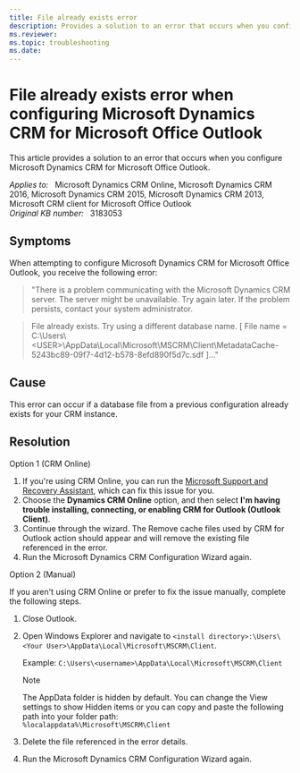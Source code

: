 ```yaml
---
title: File already exists error
description: Provides a solution to an error that occurs when you configure CRM for Outlook.
ms.reviewer: 
ms.topic: troubleshooting
ms.date: 
---
```

# File already exists error when configuring Microsoft Dynamics CRM for Microsoft Office Outlook

This article provides a solution to an error that occurs when you configure Microsoft Dynamics CRM for Microsoft Office Outlook.

_Applies to:_ &nbsp; Microsoft Dynamics CRM Online, Microsoft Dynamics CRM 2016, Microsoft Dynamics CRM 2015, Microsoft Dynamics CRM 2013, Microsoft CRM client for Microsoft Office Outlook  
_Original KB number:_ &nbsp; 3183053

## Symptoms

When attempting to configure Microsoft Dynamics CRM for Microsoft Office Outlook, you receive the following error:

> "There is a problem communicating with the Microsoft Dynamics CRM server. The server might be unavailable. Try again later. If the problem persists, contact your system administrator.

> File already exists. Try using a different database name. [ File name = C:\Users\\\<USER>\AppData\Local\Microsoft\MSCRM\Client\MetadataCache-5243bc89-09f7-4d12-b578-8efd890f5d7c.sdf ]..."

## Cause

This error can occur if a database file from a previous configuration already exists for your CRM instance.

## Resolution

Option 1 (CRM Online)

1. If you're using CRM Online, you can run the [Microsoft Support and Recovery Assistant](/office/about-the-microsoft-support-and-recovery-assistant-e90bb691-c2a7-4697-a94f-88836856c72f), which can fix this issue for you.
2. Choose the **Dynamics CRM Online** option, and then select **I'm having trouble installing, connecting, or enabling CRM for Outlook (Outlook Client)**.
3. Continue through the wizard. The Remove cache files used by CRM for Outlook action should appear and will remove the existing file referenced in the error.
4. Run the Microsoft Dynamics CRM Configuration Wizard again.

Option 2 (Manual)

If you aren't using CRM Online or prefer to fix the issue manually, complete the following steps.

1. Close Outlook.
2. Open Windows Explorer and navigate to `<install directory>:\Users\<Your User>\AppData\Local\Microsoft\MSCRM\Client`.

    Example: `C:\Users\<username>\AppData\Local\Microsoft\MSCRM\Client`

    > [!NOTE]
    > The AppData folder is hidden by default. You can change the View settings to show Hidden items or you can copy and paste the following path into your folder path:  
    `%localappdata%\Microsoft\MSCRM\Client`

3. Delete the file referenced in the error details.
4. Run the Microsoft Dynamics CRM Configuration Wizard again.
